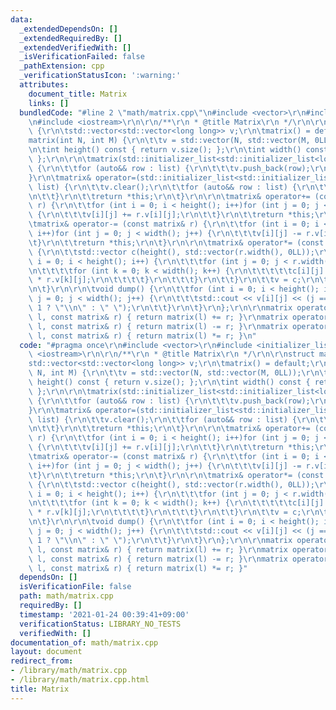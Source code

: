 ```yaml
---
data:
  _extendedDependsOn: []
  _extendedRequiredBy: []
  _extendedVerifiedWith: []
  _isVerificationFailed: false
  _pathExtension: cpp
  _verificationStatusIcon: ':warning:'
  attributes:
    document_title: Matrix
    links: []
  bundledCode: "#line 2 \"math/matrix.cpp\"\n#include <vector>\r\n#include <initializer_list>\r\
    \n#include <iostream>\r\n\r\n/**\r\n * @title Matrix\r\n */\r\n\r\nstruct matrix\
    \ {\r\n\tstd::vector<std::vector<long long>> v;\r\n\tmatrix() = default;\r\n\t\
    matrix(int N, int M) {\r\n\t\tv = std::vector(N, std::vector(M, 0LL));\r\n\t}\r\
    \n\tint height() const { return v.size(); };\r\n\tint width() const { return v[0].size();\
    \ };\r\n\r\n\tmatrix(std::initializer_list<std::initializer_list<long long>> list)\
    \ {\r\n\t\tfor (auto&& row : list) {\r\n\t\t\tv.push_back(row);\r\n\t\t}\r\n\t\
    }\r\n\tmatrix& operator=(std::initializer_list<std::initializer_list<long long>>\
    \ list) {\r\n\t\tv.clear();\r\n\t\tfor (auto&& row : list) {\r\n\t\t\tv.push_back(row);\r\
    \n\t\t}\r\n\t\treturn *this;\r\n\t}\r\n\r\n\tmatrix& operator+= (const matrix&\
    \ r) {\r\n\t\tfor (int i = 0; i < height(); i++)for (int j = 0; j < width(); j++)\
    \ {\r\n\t\t\tv[i][j] += r.v[i][j];\r\n\t\t}\r\n\t\treturn *this;\r\n\t}\r\n\r\n\
    \tmatrix& operator-= (const matrix& r) {\r\n\t\tfor (int i = 0; i < height();\
    \ i++)for (int j = 0; j < width(); j++) {\r\n\t\t\tv[i][j] -= r.v[i][j];\r\n\t\
    \t}\r\n\t\treturn *this;\r\n\t}\r\n\r\n\tmatrix& operator*= (const matrix& r)\
    \ {\r\n\t\tstd::vector c(height(), std::vector(r.width(), 0LL));\r\n\t\tfor (int\
    \ i = 0; i < height(); i++) {\r\n\t\t\tfor (int j = 0; j < r.width(); j++) {\r\
    \n\t\t\t\tfor (int k = 0; k < width(); k++) {\r\n\t\t\t\t\tc[i][j] += v[i][k]\
    \ * r.v[k][j];\r\n\t\t\t\t}\r\n\t\t\t}\r\n\t\t}\r\n\t\tv = c;\r\n\t\treturn *this;\r\
    \n\t}\r\n\r\n\tvoid dump() {\r\n\t\tfor (int i = 0; i < height(); i++)for (int\
    \ j = 0; j < width(); j++) {\r\n\t\t\tstd::cout << v[i][j] << (j == width() -\
    \ 1 ? \"\\n\" : \" \");\r\n\t\t}\r\n\t}\r\n};\r\n\r\nmatrix operator+(const matrix&\
    \ l, const matrix& r) { return matrix(l) += r; }\r\nmatrix operator-(const matrix&\
    \ l, const matrix& r) { return matrix(l) -= r; }\r\nmatrix operator*(const matrix&\
    \ l, const matrix& r) { return matrix(l) *= r; }\n"
  code: "#pragma once\r\n#include <vector>\r\n#include <initializer_list>\r\n#include\
    \ <iostream>\r\n\r\n/**\r\n * @title Matrix\r\n */\r\n\r\nstruct matrix {\r\n\t\
    std::vector<std::vector<long long>> v;\r\n\tmatrix() = default;\r\n\tmatrix(int\
    \ N, int M) {\r\n\t\tv = std::vector(N, std::vector(M, 0LL));\r\n\t}\r\n\tint\
    \ height() const { return v.size(); };\r\n\tint width() const { return v[0].size();\
    \ };\r\n\r\n\tmatrix(std::initializer_list<std::initializer_list<long long>> list)\
    \ {\r\n\t\tfor (auto&& row : list) {\r\n\t\t\tv.push_back(row);\r\n\t\t}\r\n\t\
    }\r\n\tmatrix& operator=(std::initializer_list<std::initializer_list<long long>>\
    \ list) {\r\n\t\tv.clear();\r\n\t\tfor (auto&& row : list) {\r\n\t\t\tv.push_back(row);\r\
    \n\t\t}\r\n\t\treturn *this;\r\n\t}\r\n\r\n\tmatrix& operator+= (const matrix&\
    \ r) {\r\n\t\tfor (int i = 0; i < height(); i++)for (int j = 0; j < width(); j++)\
    \ {\r\n\t\t\tv[i][j] += r.v[i][j];\r\n\t\t}\r\n\t\treturn *this;\r\n\t}\r\n\r\n\
    \tmatrix& operator-= (const matrix& r) {\r\n\t\tfor (int i = 0; i < height();\
    \ i++)for (int j = 0; j < width(); j++) {\r\n\t\t\tv[i][j] -= r.v[i][j];\r\n\t\
    \t}\r\n\t\treturn *this;\r\n\t}\r\n\r\n\tmatrix& operator*= (const matrix& r)\
    \ {\r\n\t\tstd::vector c(height(), std::vector(r.width(), 0LL));\r\n\t\tfor (int\
    \ i = 0; i < height(); i++) {\r\n\t\t\tfor (int j = 0; j < r.width(); j++) {\r\
    \n\t\t\t\tfor (int k = 0; k < width(); k++) {\r\n\t\t\t\t\tc[i][j] += v[i][k]\
    \ * r.v[k][j];\r\n\t\t\t\t}\r\n\t\t\t}\r\n\t\t}\r\n\t\tv = c;\r\n\t\treturn *this;\r\
    \n\t}\r\n\r\n\tvoid dump() {\r\n\t\tfor (int i = 0; i < height(); i++)for (int\
    \ j = 0; j < width(); j++) {\r\n\t\t\tstd::cout << v[i][j] << (j == width() -\
    \ 1 ? \"\\n\" : \" \");\r\n\t\t}\r\n\t}\r\n};\r\n\r\nmatrix operator+(const matrix&\
    \ l, const matrix& r) { return matrix(l) += r; }\r\nmatrix operator-(const matrix&\
    \ l, const matrix& r) { return matrix(l) -= r; }\r\nmatrix operator*(const matrix&\
    \ l, const matrix& r) { return matrix(l) *= r; }"
  dependsOn: []
  isVerificationFile: false
  path: math/matrix.cpp
  requiredBy: []
  timestamp: '2021-01-24 00:39:41+09:00'
  verificationStatus: LIBRARY_NO_TESTS
  verifiedWith: []
documentation_of: math/matrix.cpp
layout: document
redirect_from:
- /library/math/matrix.cpp
- /library/math/matrix.cpp.html
title: Matrix
---
```


